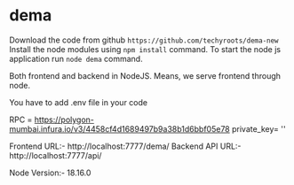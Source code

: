 # dema

Download the code from github `https://github.com/techyroots/dema-new`
Install the node modules using `npm install` command.
To start the node js application run `node dema` command.

Both frontend and backend in NodeJS. Means, we serve frontend through node.

You have to add .env file in your code

RPC = https://polygon-mumbai.infura.io/v3/4458cf4d1689497b9a38b1d6bbf05e78
private_key= ''



Frontend URL:- http://localhost:7777/dema/
Backend API URL:- http://localhost:7777/api/

Node Version:- 18.16.0

